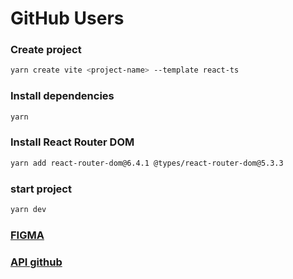 # GitHub Users

### Create project
```bash
yarn create vite <project-name> --template react-ts
```
### Install dependencies
```bash
yarn
```

### Install React Router DOM
```bash
yarn add react-router-dom@6.4.1 @types/react-router-dom@5.3.3
```

### start project
```bash
yarn dev
```

### [FIGMA](https://www.figma.com/file/igQqM14f9sP17jyo54Y8vL/DesafioGithubAPI)

### [API github](https://api.github.com/users/thiagoDRangel)
